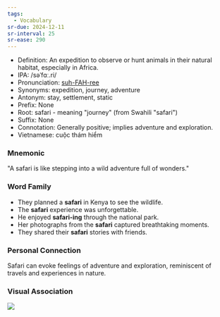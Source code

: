 ```yaml
---
tags:
  - Vocabulary
sr-due: 2024-12-11
sr-interval: 25
sr-ease: 290
---
```

- Definition: An expedition to observe or hunt animals in their natural habitat, especially in Africa.
- IPA: /səˈfɑː.ri/
- Pronunciation: [suh-FAH-ree](https://www.google.com/search?q=how+to+pronounce=safari)
- Synonyms: expedition, journey, adventure
- Antonym: stay, settlement, static
- Prefix: None
- Root: safari - meaning "journey" (from Swahili "safari")
- Suffix: None
- Connotation: Generally positive; implies adventure and exploration.
- Vietnamese: cuộc thám hiểm

### Mnemonic

"A safari is like stepping into a wild adventure full of wonders."

### Word Family
- They planned a **safari** in Kenya to see the wildlife.
- The **safari** experience was unforgettable.
- He enjoyed **safari-ing** through the national park.
- Her photographs from the **safari** captured breathtaking moments.
- They shared their **safari** stories with friends.

### Personal Connection
Safari can evoke feelings of adventure and exploration, reminiscent of travels and experiences in nature.

### Visual Association

![](https://imageio.forbes.com/specials-images/imageserve/61a11bdb7afd3d7797865eb5/8-Giraffes-Credit-Micato-Safaris/960x0.jpg?format=jpg&width=960)